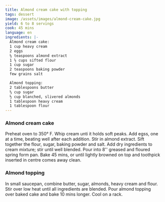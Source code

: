 ```yaml
---
title: Almond cream cake with topping
tags: dessert
image: /assets/images/almond-cream-cake.jpg
yield: 6 to 8 servings
cook: 45 mins
language: en
ingredients: |-
  Almond cream cake:
  1 cup heavy cream
  2 eggs
  ¼ teaspoons almond extract
  1 ½ cups sifted flour
  1 cup sugar
  2 teaspoons baking powder
  few grains salt

  Almond topping:
  2 tablespoons butter
  ⅓ cup sugar
  ½ cup blanched, slivered almonds
  1 tablespoon heavy cream
  1 tablespoon flour
---
```


### Almond cream cake

Preheat oven to 350° F. Whip cream unti it holds soft peaks. Add egss, one at a time, beating well after each addition. Stir in almond extract. Sift together the flour, sugar, baking powder and salt. Add dry ingredients to cream mixture; stir until well blended. Pour into 8'' greased and floured spring form pan. Bake 45 mins, or until lightly browned on top and toothpick inserted in centre comes away clean.

### Almond topping

In small saucepan, combine butter, sugar, almonds, heavy cream and flour. Stir over low heat until all ingredients are blended. Pour almond topping over baked cake and bake 10 mins longer. Cool on a rack.
